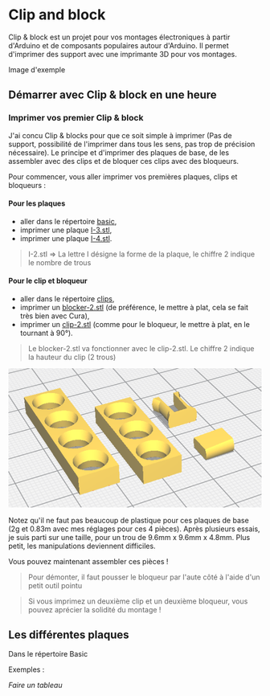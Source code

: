# Clip and block

Clip & block est un projet pour vos montages électroniques à partir d'Arduino et de composants populaires autour d'Arduino. Il permet d'imprimer des support avec une imprimante 3D pour vos montages.

Image d'exemple

## Démarrer avec Clip & block en une heure

### Imprimer vos premier Clip & block
J'ai concu Clip & blocks pour que ce soit simple à imprimer (Pas de support, possibilité de l'imprimer dans tous les sens, pas trop de précision nécessaire).
Le principe et d'imprimer des plaques de base, de les assembler avec des clips et de bloquer ces clips avec des bloqueurs.

Pour commencer, vous aller imprimer vos premières plaques, clips et bloqueurs : 

#### Pour les plaques
- aller dans le répertoire [basic](https://gitlab.com/tedour/clip-and-block/-/tree/master/stl/basic),
- imprimer une plaque [I-3.stl](https://gitlab.com/tedour/clip-and-block/-/blob/master/stl/basic/I-3.stl),
- imprimer une plaque [I-4.stl](https://gitlab.com/tedour/clip-and-block/-/blob/master/stl/basic/I-4.stl).

> I-2.stl => La lettre I désigne la forme de la plaque, le chiffre 2 indique le nombre de trous


#### Pour le clip et bloqueur
- aller dans le répertoire [clips](https://gitlab.com/tedour/clip-and-block/-/tree/master/stl/clips),
- imprimer un [blocker-2.stl](https://gitlab.com/tedour/clip-and-block/-/blob/master/stl/clips/blocker-2.stl) (de préférence, le mettre à plat, cela se fait très bien avec Cura),
- imprimer un [clip-2.stl]() (comme pour le bloqueur, le mettre à plat, en le tournant à 90°).

> Le blocker-2.stl va fonctionner avec le clip-2.stl. Le chiffre 2 indique la hauteur du clip (2 trous)

![Première plaque](./docs/first-plate.png)

Notez qu'il ne faut pas beaucoup de plastique pour ces plaques de base (2g et 0.83m avec mes réglages pour ces 4 pièces). Après plusieurs essais, je suis parti sur une taille, pour un trou de 9.6mm x 9.6mm x 4.8mm. Plus petit, les manipulations deviennent difficiles.

Vous pouvez maintenant assembler ces pièces !

> Pour démonter, il faut pousser le bloqueur par l'aute côté à l'aide d'un petit outil pointu

> Si vous imprimez un deuxième clip et un deuxième bloqueur, vous pouvez aprécier la solidité du montage !

## Les différentes plaques

Dans le répertoire Basic

Exemples :

*Faire un tableau*